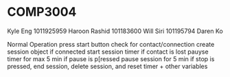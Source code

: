 # COMP3004
Kyle Eng	1011925959
Haroon Rashid 101183600
Will Siri 	101195794
Daren Ko


Normal Operation
press start button
check for contact/connection
create session object
if connected start session timer
if contact is lost pauyse timer for max 5 min
if pause is p[ressed pause session for 5 min
if stop is pressed, end session, delete session, and reset timer + other variables
